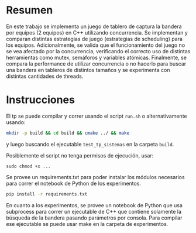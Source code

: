 # Resumen

En este trabajo se implementa un juego de tablero de captura la bandera por equipos (2 equipos) en C++ utilizando concurrencia. Se implementan y comparan distintas estrategias de juego (estrategias de scheduling) para los equipos. Adicionalmente, se valida que el funcionamiento del juego no se vea afectado por la concurrencia, verificando el correcto uso de distintas herramientas como mutex, semáforos y variables atómicas. Finalmente, se compara la performance de utilizar concurrencia o no hacerlo para buscar una bandera en tableros de distintos tamaños y se experimenta con distintas cantidades de threads.

# Instrucciones

El tp se puede compilar y correr usando el script `run.sh` o alternativamente usando:

```bash
mkdir -p build && cd build && cmake ../ && make
```

y luego buscando el ejecutable `test_tp_sistemas` en la carpeta `build`. 

Posiblemente el script no tenga permisos de ejecución, usar:

```
sudo chmod +x ...
```

Se provee un requirements.txt para poder instalar los módulos necesarios para correr el notebook de Python de los experimentos.

```bash
pip install -r requirements.txt
```

En cuanto a los experimentos, se provee un notebook de Python que usa subprocess para correr un ejecutable de C++ que contiene solamente la búsqueda de la bandera pasando parámetros por consola. Para compilar ese ejecutable se puede usar make en la carpeta de experimentos.
